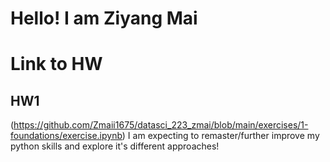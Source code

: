 # Hello! I am Ziyang Mai
# Link to HW
## HW1
(https://github.com/Zmaii1675/datasci_223_zmai/blob/main/exercises/1-foundations/exercise.ipynb)
 I am expecting to remaster/further improve my python skills and explore it's different approaches!
